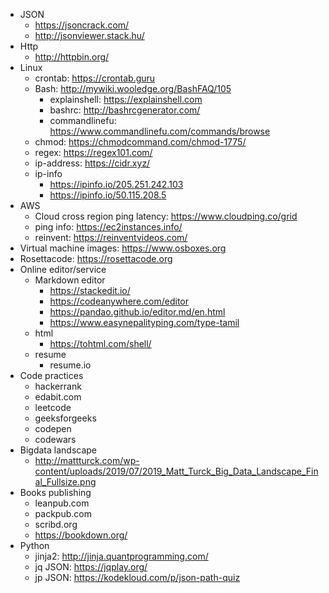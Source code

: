 - JSON
	- https://jsoncrack.com/
	- http://jsonviewer.stack.hu/
- Http
	- http://httpbin.org/
- Linux
	- crontab: https://crontab.guru
	- Bash: http://mywiki.wooledge.org/BashFAQ/105
		- explainshell: https://explainshell.com
		- bashrc: http://bashrcgenerator.com/
		- commandlinefu: https://www.commandlinefu.com/commands/browse
	- chmod: https://chmodcommand.com/chmod-1775/
	- regex: https://regex101.com/
	- ip-address: https://cidr.xyz/
	- ip-info
		- https://ipinfo.io/205.251.242.103
		- https://ipinfo.io/50.115.208.5
- AWS 
	- Cloud cross region ping latency: https://www.cloudping.co/grid
	- ping info: https://ec2instances.info/
	- reinvent: https://reinventvideos.com/
- Virtual machine images: https://www.osboxes.org
- Rosettacode: https://rosettacode.org
- Online editor/service
	- Markdown editor
		- https://stackedit.io/
		- https://codeanywhere.com/editor
		- https://pandao.github.io/editor.md/en.html
		- https://www.easynepalityping.com/type-tamil
	- html
		- https://tohtml.com/shell/
	- resume
		- resume.io
- Code practices
	- hackerrank
	- edabit.com 
	- leetcode
	- geeksforgeeks
	- codepen
	- codewars
- Bigdata landscape
	- http://mattturck.com/wp-content/uploads/2019/07/2019_Matt_Turck_Big_Data_Landscape_Final_Fullsize.png
- Books publishing
	- leanpub.com
	- packpub.com
	- scribd.org
	- https://bookdown.org/
- Python
	- jinja2: http://jinja.quantprogramming.com/
	- jq JSON: https://jqplay.org/
	- jp JSON: https://kodekloud.com/p/json-path-quiz